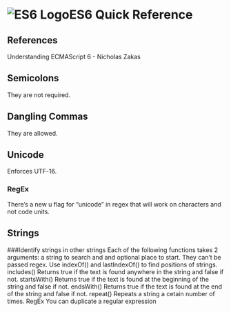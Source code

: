 ![ES6 Logo](https://cdn.sencha.com/img/20130807-es6.png)ES6 Quick Reference
====================

References
-----------
Understanding ECMAScript 6 - Nicholas Zakas

Semicolons
----------
They are not required.

Dangling Commas
---------------
They are allowed.

Unicode
--------
Enforces UTF-16.

### RegEx
There’s a new u flag for “unicode” in regex that will work on characters and not code units.

Strings
----------
###Identify strings in other strings
Each of the following functions takes 2 arguments: a string to search and and optional place to start.  They can’t be passed regex.  Use indexOf() and lastIndexOf() to find positions of strings. 
includes()
Returns true if the text is found anywhere in the string and false if not.
startsWith()
Returns true if the text is found at the beginning of the string and false if not.
endsWith()
Returns true if the text is found at the end of the string and false if not.
repeat()
Repeats a string a cetain number of times.
RegEx
You can duplicate a regular expression 